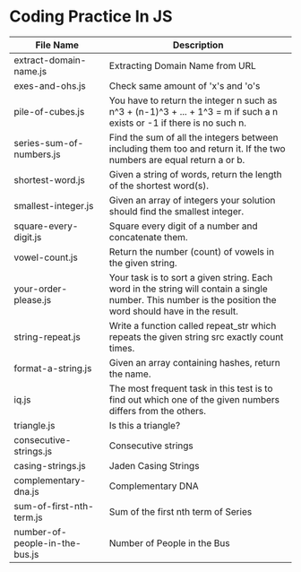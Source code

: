 # Coding Practice In JS

| File Name                | Description                                 |
| ------------------------ | ------------------------------------------- |
| extract-domain-name.js   | Extracting Domain Name from URL |
| exes-and-ohs.js | Check same amount of 'x's and 'o's |
| pile-of-cubes.js | You have to return the integer n such as n^3 + (n-1)^3 + ... + 1^3 = m if such a n exists or -1 if there is no such n. |
| series-sum-of-numbers.js | Find the sum of all the integers between including them too and return it. If the two numbers are equal return a or b. |
| shortest-word.js | Given a string of words, return the length of the shortest word(s). |
| smallest-integer.js | Given an array of integers your solution should find the smallest integer. |
| square-every-digit.js | Square every digit of a number and concatenate them. |
| vowel-count.js | Return the number (count) of vowels in the given string. |
| your-order-please.js | Your task is to sort a given string. Each word in the string will contain a single number. This number is the position the word should have in the result. |
| string-repeat.js | Write a function called repeat_str which repeats the given string src exactly count times. |
| format-a-string.js | Given an array containing hashes, return the name. |
| iq.js | The most frequent task in this test is to find out which one of the given numbers differs from the others. |
| triangle.js | Is this a triangle? |
| consecutive-strings.js | Consecutive strings |
| casing-strings.js | Jaden Casing Strings |
| complementary-dna.js | Complementary DNA |
| sum-of-first-nth-term.js | Sum of the first nth term of Series |
| number-of-people-in-the-bus.js | Number of People in the Bus |
